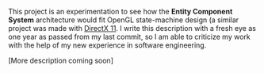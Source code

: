 This project is an experimentation to see how the **Entity Component System** architecture would fit OpenGL state-machine design (a similar project was made with [DirectX 11](https://www.guillaumehaerinck.com/#/project-detail/dx11-playground). I write this description with a fresh eye as one year as passed from my last commit, so I am able to criticize my work with the help of my new experience in software engineering.

[More description coming soon]

